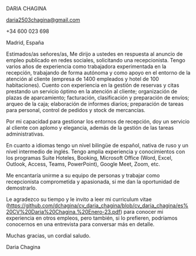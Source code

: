 DARIA CHAGINA 

daria2503chagina@gmail.com 

+34 600 023 698 

Madrid, España 



Estimados/as señores/as,
Me dirijo a ustedes en respuesta al anuncio de empleo publicado en redes sociales, solicitando una recepcionista. Tengo varios años de experiencia como trabajadora experimentada en la recepción, trabajando de forma autónoma y como apoyo en el entorno de la atención al cliente (empresa de 1400 empleados y hotel de 100 habitaciones). Cuento con experiencia en la gestión de reservas y citas prestando un servicio óptimo en la atención al cliente; organización de plazas de aparcamiento; facturación, clasificación y preparación de envíos; arqueo de la caja; elaboración de informes diarios; preparación de tareas para personal, control de pedidos y stock de mercancías. 

Por mi capacidad para gestionar los entornos de recepción, doy un servicio al cliente con aplomo y elegancia, además de la gestión de las tareas administrativas. 

En cuanto a idiomas tengo un nivel bilingüe de español, nativa de ruso y un nivel intermedio de inglés. Tengo amplia experiencia y conocimientos con los programas Suite Hoteles, Booking, Microsoft Office (Word, Excel, Outlook, Access, Teams, PowerPoint), Google Meet, Zoom, etc. 

Me encantaría unirme a su equipo de personas y trabajar como recepcionista comprometida y apasionada, si me dan la oportunidad de demostrarlo. 

Le agradezco su tiempo y le invito a leer mi curriculum vitae (https://github.com/dchagina/cv_daria_chagina/blob/cv_daria_chagina/es%20CV%20Daria%20Chagina.%20Enero-23.pdf) para conocer mi experiencia en otros empleos, pero también, si lo prefieren, podríamos conocernos en una entrevista para conversar más en detalle. 


Muchas gracias, un cordial saludo. 

Daria Chagina
